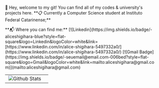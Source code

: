 <p align="left">
    📢 Hey, welcome to my git! You can find all of my codes & university's projects here.
    **📋 Currently a Computer Science student at Instituto Federal Catarinense;**
    </p>

<p align="left">
    **📬 Where you can find me:**
    [![Linkedin](https://img.shields.io/badge/-aliceshigihara-blue?style=flat-square&logo=Linkedin&logoColor=white&link=[https://www.linkedin.com/in/alice-shigihara-5497332a0/](https://www.linkedin.com/in/alice-shigihara-5497332a0/)
    [![Gmail Badge](https://img.shields.io/badge/-seuemail@email.com-006bed?style=flat-square&logo=Gmail&logoColor=white&link=mailto:aliceshigihara@gmail.com)](mailto:aliceshigihara@gmail.com)
    <p/>

<table>
    <tr>
        <td>
            <img
            align="right"
            src="https://github-readme-stats.vercel.app/api/top-langs/?username=aliceshigihara&languages=python,c,java&theme=tokyonight"
            alt="Github Stats"
          />
     </td>
    <td>

